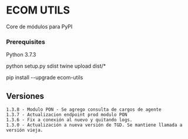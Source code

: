 # ECOM UTILS

Core de módulos para PyPI

### Prerequisites
Python 3.7.3

python setup.py sdist
twine upload dist/*

pip install --upgrade ecom-utils


## Versiones
    1.3.8 - Modulo PON - Se agrego consulta de cargos de agente
    1.3.7 - Actualizacion endpoint prod modulo PON
    1.3.6 - Fix a conexión al nuevo y quitando logs.
    1.3.0 - Actualización a nueva versión de TGD. Se mantiene llamada a versión vieja.
    